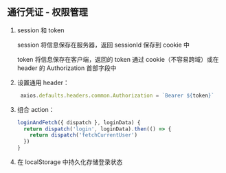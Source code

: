 ## 通行凭证 - 权限管理

1. session 和 token

   session 将信息保存在服务器，返回 sessionId 保存到 cookie 中

   token 将信息保存在客户端，返回的 token 通过 cookie（不容易跨域）或在 header 的 Authorization 首部字段中

2. 设置通用 header：

   ```js
    axios.defaults.headers.common.Authorization = `Bearer ${token}`
   ```

3. 组合 action：

   ```js
   loginAndFetch({ dispatch }, loginData) {
     return dispatch('login', loginData).then(() => {
       return dispatch('fetchCurrentUser')
     })
   }
   ```

4. 在 localStorage 中持久化存储登录状态